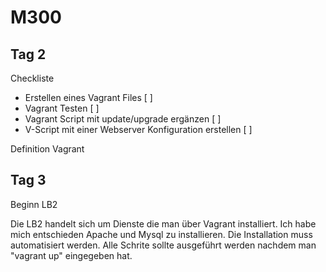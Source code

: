# M300

## Tag 2

Checkliste

- Erstellen eines Vagrant Files [ ]
- Vagrant Testen [ ]
- Vagrant Script mit update/upgrade ergänzen [ ]
- V-Script mit einer Webserver Konfiguration erstellen [ ]

Definition Vagrant


## Tag 3

Beginn LB2

Die LB2 handelt sich um Dienste die man über Vagrant installiert. Ich habe mich entschieden Apache und Mysql zu installieren. 
Die Installation muss automatisiert werden. Alle Schrite sollte ausgeführt werden nachdem man "vagrant up" eingegeben hat. 
